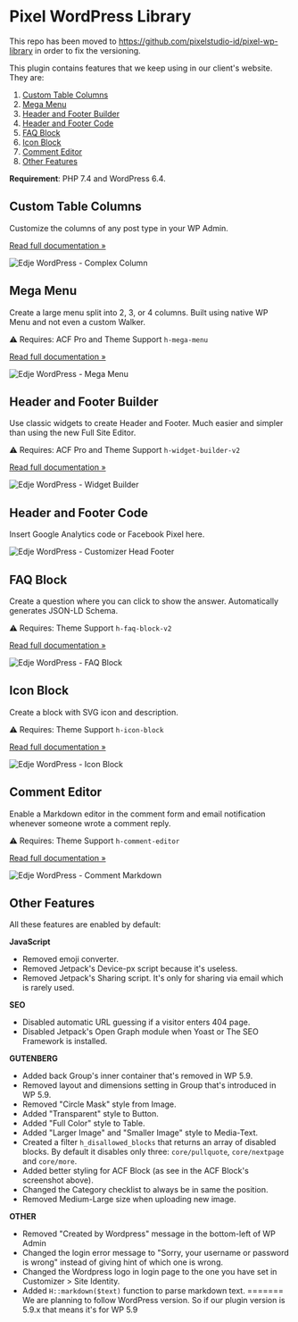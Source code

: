 # Pixel WordPress Library

This repo has been moved to https://github.com/pixelstudio-id/pixel-wp-library in order to fix the versioning.

This plugin contains features that we keep using in our client's website. They are:

1. [Custom Table Columns](#custom-table-columns)
1. [Mega Menu](#mega-menu)
1. [Header and Footer Builder](#header-and-footer-builder)
1. [Header and Footer Code](#header-and-footer-code)
1. [FAQ Block](#faq-block)
1. [Icon Block](#icon-block)
1. [Comment Editor](#comment-editor)
1. [Other Features](#other-features)

**Requirement**: PHP 7.4 and WordPress 6.4.

## Custom Table Columns

Customize the columns of any post type in your WP Admin.

[Read full documentation »](https://github.com/hrsetyono/edje-wp-library/wiki/Custom-Table-Columns)

![Edje WordPress - Complex Column](https://raw.github.com/hrsetyono/cdn/master/edje-wp-library/column.jpg)

## Mega Menu

Create a large menu split into 2, 3, or 4 columns. Built using native WP Menu and not even a custom Walker.

⚠️ Requires: ACF Pro and Theme Support `h-mega-menu`

[Read full documentation »](https://github.com/hrsetyono/edje-wp-library/wiki/Mega-Menu)

![Edje WordPress - Mega Menu](https://raw.github.com/hrsetyono/cdn/master/edje-wp-library/mega-menu.jpg)

## Header and Footer Builder

Use classic widgets to create Header and Footer. Much easier and simpler than using the new Full Site Editor.

⚠️ Requires: ACF Pro and Theme Support `h-widget-builder-v2`

[Read full documentation »](https://github.com/hrsetyono/edje-wp-library/wiki/Header-and-Footer-Builder)

![Edje WordPress - Widget Builder](https://raw.github.com/hrsetyono/cdn/master/edje-wp-library/widget-builder.jpg)

## Header and Footer Code

Insert Google Analytics code or Facebook Pixel here.

![Edje WordPress - Customizer Head Footer](https://raw.github.com/hrsetyono/cdn/master/edje-wp-library/customizer-head-footer.jpg)

## FAQ Block

Create a question where you can click to show the answer. Automatically generates JSON-LD Schema.

⚠️ Requires: Theme Support `h-faq-block-v2`

[Read full documentation »](https://github.com/hrsetyono/edje-wp-library/wiki/Gutenberg-–-FAQ-Block)

![Edje WordPress - FAQ Block](https://raw.github.com/hrsetyono/cdn/master/edje-wp-library/gutenberg-faq-block-v2.jpg)

## Icon Block

Create a block with SVG icon and description.

⚠️ Requires: Theme Support `h-icon-block`

[Read full documentation »](https://github.com/hrsetyono/edje-wp-library/wiki/Gutenberg-–-Icon-Block)

![Edje WordPress - Icon Block](https://raw.github.com/hrsetyono/cdn/master/edje-wp-library/gutenberg-icon-block.jpg)

## Comment Editor

Enable a Markdown editor in the comment form and email notification whenever someone wrote a comment reply.

⚠️ Requires: Theme Support `h-comment-editor`

[Read full documentation »](https://github.com/hrsetyono/edje-wp-library/wiki/Comment-%E2%80%93-Editor-&-Reply-Notification)

![Edje WordPress - Comment Markdown](https://raw.github.com/hrsetyono/cdn/master/edje-wp-library/comment-md-editor.jpg)


## Other Features

All these features are enabled by default:

**JavaScript**

- Removed emoji converter.
- Removed Jetpack's Device-px script because it's useless.
- Removed Jetpack's Sharing script. It's only for sharing via email which is rarely used.

**SEO**

- Disabled automatic URL guessing if a visitor enters 404 page.
- Disabled Jetpack's Open Graph module when Yoast or The SEO Framework is installed.

**GUTENBERG**

- Added back Group's inner container that's removed in WP 5.9.
- Removed layout and dimensions setting in Group that's introduced in WP 5.9.
- Removed "Circle Mask" style from Image.
- Added "Transparent" style to Button.
- Added "Full Color" style to Table.
- Added "Larger Image" and "Smaller Image" style to Media-Text.
- Created a filter `h_disallowed_blocks` that returns an array of disabled blocks. By default it disables only three: `core/pullquote`, `core/nextpage` and `core/more`.
- Added better styling for ACF Block (as see in the ACF Block's screenshot above).
- Changed the Category checklist to always be in same the position.
- Removed Medium-Large size when uploading new image.

**OTHER**

- Removed "Created by Wordpress" message in the bottom-left of WP Admin
- Changed the login error message to "Sorry, your username or password is wrong" instead of giving hint of which one is wrong.
- Changed the Wordpress logo in login page to the one you have set in Customizer > Site Identity.
- Added `H::markdown($text)` function to parse markdown text.
=======
We are planning to follow WordPress version. So if our plugin version is 5.9.x that means it's for WP 5.9
